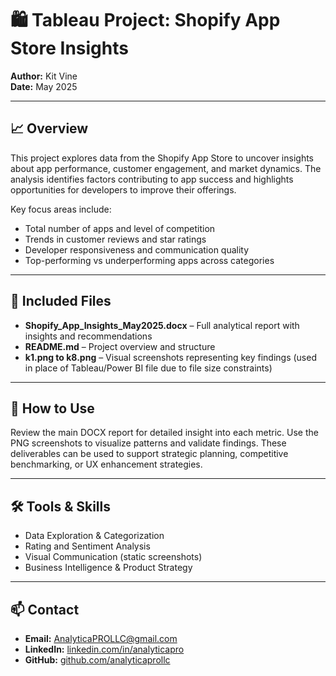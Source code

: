 # 🛍️ Tableau Project: Shopify App Store Insights  
**Author:** Kit Vine  
**Date:** May 2025

---

## 📈 Overview

This project explores data from the Shopify App Store to uncover insights about app performance, customer engagement, and market dynamics. The analysis identifies factors contributing to app success and highlights opportunities for developers to improve their offerings.

Key focus areas include:

- Total number of apps and level of competition  
- Trends in customer reviews and star ratings  
- Developer responsiveness and communication quality  
- Top-performing vs underperforming apps across categories  

---

## 📁 Included Files

- **Shopify_App_Insights_May2025.docx** – Full analytical report with insights and recommendations  
- **README.md** – Project overview and structure  
- **k1.png to k8.png** – Visual screenshots representing key findings (used in place of Tableau/Power BI file due to file size constraints)

---

## 🧭 How to Use

Review the main DOCX report for detailed insight into each metric. Use the PNG screenshots to visualize patterns and validate findings. These deliverables can be used to support strategic planning, competitive benchmarking, or UX enhancement strategies.

---

## 🛠️ Tools & Skills

- Data Exploration & Categorization  
- Rating and Sentiment Analysis  
- Visual Communication (static screenshots)  
- Business Intelligence & Product Strategy  

---

## 📫 Contact

- **Email:** AnalyticaPROLLC@gmail.com  
- **LinkedIn:** [linkedin.com/in/analyticapro](https://linkedin.com/in/analyticapro)  
- **GitHub:** [github.com/analyticaprollc](https://github.com/analyticaprollc)
